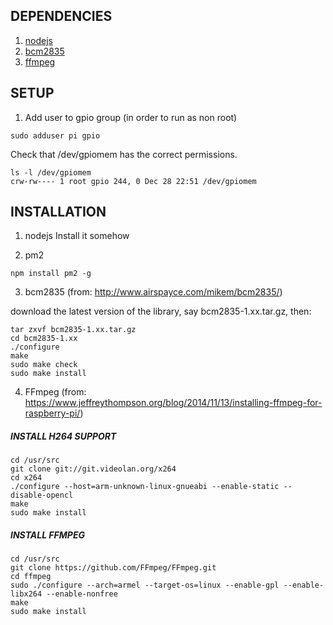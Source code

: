 ## DEPENDENCIES

1. [nodejs](https://nodejs.org)
2. [bcm2835](http://www.airspayce.com/mikem/bcm2835/)
3. [ffmpeg](https://www.ffmpeg.org/)

## SETUP

1. Add user to gpio group (in order to run as non root)
```
sudo adduser pi gpio
```
Check that /dev/gpiomem has the correct permissions.

```
ls -l /dev/gpiomem
crw-rw---- 1 root gpio 244, 0 Dec 28 22:51 /dev/gpiomem
```

## INSTALLATION

1. nodejs
Install it somehow

2. pm2
```
npm install pm2 -g
```
3. bcm2835 (from: http://www.airspayce.com/mikem/bcm2835/)

download the latest version of the library, say bcm2835-1.xx.tar.gz, then:
```
tar zxvf bcm2835-1.xx.tar.gz
cd bcm2835-1.xx
./configure
make
sudo make check
sudo make install
```

4. FFmpeg (from: https://www.jeffreythompson.org/blog/2014/11/13/installing-ffmpeg-for-raspberry-pi/)

##### INSTALL H264 SUPPORT

```
cd /usr/src
git clone git://git.videolan.org/x264
cd x264
./configure --host=arm-unknown-linux-gnueabi --enable-static --disable-opencl
make
sudo make install
```
##### INSTALL FFMPEG

```
cd /usr/src
git clone https://github.com/FFmpeg/FFmpeg.git
cd ffmpeg
sudo ./configure --arch=armel --target-os=linux --enable-gpl --enable-libx264 --enable-nonfree
make
sudo make install
```